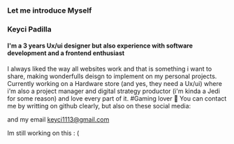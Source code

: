 ### Let me introduce Myself

### Keyci Padilla

#### I'm a 3 years Ux/ui designer but also experience with software development and a frontend enthusiast

I always liked the way all websites work and that is something i want to share, making wonderfulls deisgn to implement on my personal projects.
Currently working on a Hardware store (and yes, they need a Ux/ui) where i'm also a project manager and digital strategy productor (i'm kinda a Jedi for some reason) and love every part of it.
#Gaming lover 👾
You can contact me by writting on github clearly, but also on these social media:

and my email keyci1113@gmail.com

Im still working on this : (

